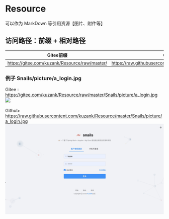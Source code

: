 # Resource
可以作为 MarkDown 等引用资源【图片、附件等】


## 访问路径：前缀 + 相对路径

| Gitee前缀                                    | GitHub前缀                                                   |
| -------------------------------------------- | ------------------------------------------------------------ |
| https://gitee.com/kuzank/Resource/raw/master/ | https://raw.githubusercontent.com/kuzank/Resource/master/ |


### 例子 Snails/picture/a_login.jpg
Gitee : https://gitee.com/kuzank/Resource/raw/master/Snails/picture/a_login.jpg
![](https://gitee.com/kuzank/Resource/raw/master/Snails/picture/a_login.jpg)

Github: https://raw.githubusercontent.com/kuzank/Resource/master/Snails/picture/a_login.jpg
![](https://raw.githubusercontent.com/kuzank/Resource/master/Snails/picture/a_login.jpg)
